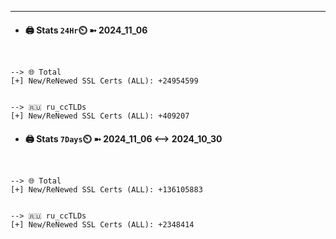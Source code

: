 

---
- #### 🖨️ **Stats** `24Hr`⏲️ ➼ 2024_11_06
```console


--> 🌐 Total
[+] New/ReNewed SSL Certs (ALL): +24954599


--> 🇷🇺 ru_ccTLDs
[+] New/ReNewed SSL Certs (ALL): +409207

```

- #### 🖨️ **Stats** `7Days`⏲️ ➼ 2024_11_06 <--> 2024_10_30
```console


--> 🌐 Total
[+] New/ReNewed SSL Certs (ALL): +136105883


--> 🇷🇺 ru_ccTLDs
[+] New/ReNewed SSL Certs (ALL): +2348414

```

